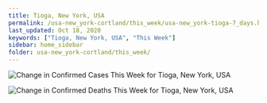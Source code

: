```yaml
---
title: Tioga, New York, USA
permalink: /usa-new_york-cortland/this_week/usa-new_york-tioga-7_days.html
last_updated: Oct 18, 2020
keywords: ["Tioga, New York, USA", "This Week"]
sidebar: home_sidebar
folder: usa-new_york-cortland/this_week/
---
```


![Change in Confirmed Cases This Week for Tioga, New York, USA](/images/graphs/usa-new_york-tioga-delta_confirmed-7_days_graph.png)

![Change in Confirmed Deaths This Week for Tioga, New York, USA](/images/graphs/usa-new_york-tioga-delta_deaths-7_days_graph.png)
